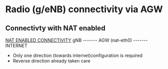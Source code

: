 # Radio (g/eNB) connectivity via AGW

## Connectivty with NAT enabled

[NAT ENABLED CONNECTIVITY](./enB-Iptable-Configuration.drawio.png)
gNB ------- AGW (nat-eth0) ------- INTERNET

* Only one direction (towards internet)configuration is required
* Reverse direction already taken care
